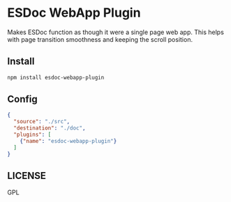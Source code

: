 # ESDoc WebApp Plugin
Makes ESDoc function as though it were a single page web app.
This helps with page transition smoothness and keeping the scroll position.

## Install
```bash
npm install esdoc-webapp-plugin
```

## Config
```json
{
  "source": "./src",
  "destination": "./doc",
  "plugins": [
    {"name": "esdoc-webapp-plugin"}
  ]
}
```

## LICENSE
GPL
